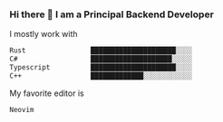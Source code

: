 ### Hi there 👋 I am a Principal Backend Developer

I mostly work with 
```txt
Rust                █████████████████████░░░░   
C#                  ████████████████████░░░░░
Typescript          █████████████████████░░░░
C++                 █████████████░░░░░░░░░░░░  
```
My favorite editor is 
```txt
Neovim
```
